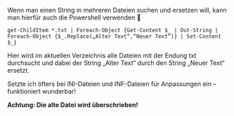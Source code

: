 Wenn man einen String in mehreren Dateien suchen und ersetzen will, kann man hierfür auch die Powershell verwenden 🙂

```console
get-ChildItem *.txt | Foreach-Object {Get-Content $_ | Out-String | Foreach-Object {$_.Replace(„Alter Text“,“Neuer Text“)} | Set-Content $_}
```

Hier wird im aktuellen Verzeichnis alle Dateien mit der Endung txt durchsucht und dabei der String „Alter Text“ durch den String „Neuer Text“ ersetzt.

Setzte ich öfters bei INI-Dateien und INF-Dateien für Anpassungen ein – funktioniert wunderbar!

**Achtung: Die alte Datei wird überschrieben!**
